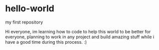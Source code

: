 # hello-world
my first repository

Hi everyone, im learning how to code to help this world to be better for everyone, planning to work in any project and build amazing stuff while i have a good time during this process. 
:) 
